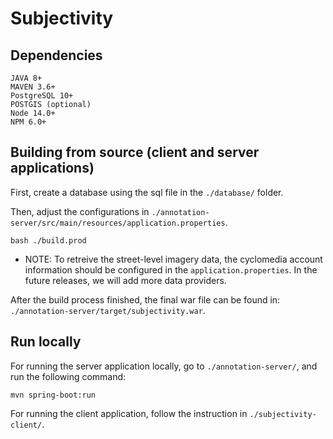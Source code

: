 # Subjectivity 



## Dependencies

```
JAVA 8+
MAVEN 3.6+
PostgreSQL 10+
POSTGIS (optional)
Node 14.0+
NPM 6.0+
```

## Building from source (client and server applications)
First, create a database using the sql file in the `./database/` folder.

Then, adjust the configurations in `./annotation-server/src/main/resources/application.properties`.

```
bash ./build.prod
```

* NOTE: To retreive the street-level imagery data, the cyclomedia account information should be configured in the `application.properties`. In the future releases, we will add more data providers.

After the build process finished, the final war file can be found in: `./annotation-server/target/subjectivity.war`.



## Run locally
For running the server application locally, go to  `./annotation-server/`, and run the following command:

```
mvn spring-boot:run

```

For running the client application, follow the instruction in `./subjectivity-client/`.

